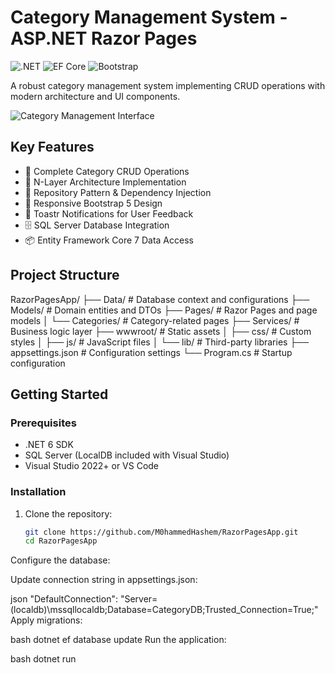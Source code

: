 # Category Management System - ASP.NET Razor Pages

![.NET](https://img.shields.io/badge/.NET-6.0-%23512BD4)
![EF Core](https://img.shields.io/badge/EF%20Core-7.0-green)
![Bootstrap](https://img.shields.io/badge/Bootstrap-5.2-blueviolet)

A robust category management system implementing CRUD operations with modern architecture and UI components.

![Category Management Interface](screenshots/screenshot.png)

## Key Features

- 🚀 Complete Category CRUD Operations
- 📁 N-Layer Architecture Implementation
- 🎯 Repository Pattern & Dependency Injection
- 📱 Responsive Bootstrap 5 Design
- 📢 Toastr Notifications for User Feedback
- 🗄️ SQL Server Database Integration
- 📦 Entity Framework Core 7 Data Access

## Project Structure
RazorPagesApp/
├── Data/ # Database context and configurations
├── Models/ # Domain entities and DTOs
├── Pages/ # Razor Pages and page models
│ └── Categories/ # Category-related pages
├── Services/ # Business logic layer
├── wwwroot/ # Static assets
│ ├── css/ # Custom styles
│ ├── js/ # JavaScript files
│ └── lib/ # Third-party libraries
├── appsettings.json # Configuration settings
└── Program.cs # Startup configuration


## Getting Started

### Prerequisites

- .NET 6 SDK
- SQL Server (LocalDB included with Visual Studio)
- Visual Studio 2022+ or VS Code

### Installation

1. Clone the repository:
   ```bash
   git clone https://github.com/M0hammedHashem/RazorPagesApp.git
   cd RazorPagesApp
Configure the database:

Update connection string in appsettings.json:

json
"DefaultConnection": "Server=(localdb)\\mssqllocaldb;Database=CategoryDB;Trusted_Connection=True;"
Apply migrations:

bash
dotnet ef database update
Run the application:

bash
dotnet run
